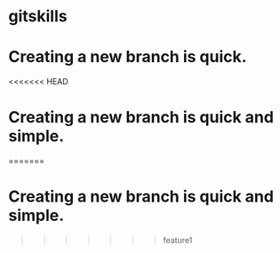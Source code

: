 # gitskills
# Creating a new branch is quick.
<<<<<<< HEAD
# Creating a new branch is quick and simple.
=======
# Creating a new branch is quick and simple.
>>>>>>> feature1
